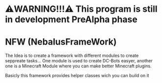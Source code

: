 # ⚠️WARNING!!!⚠️ This program is still in development **PreAlpha** phase

# NFW (NebalusFrameWork)
The Idea is to create a framework with different modules to create seppreate tasks... One module is used to create DC-Bots easyer, another one is a Minecraft Module where you can make better Minecraft plugins.

Basicly this framework provides helper classes wich you can build on it
